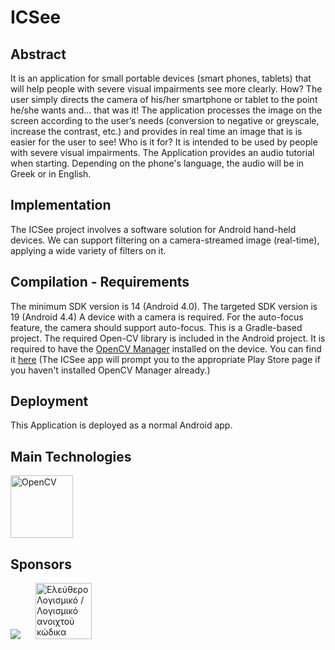 ICSee
=======

Abstract
--------
It is an application for small portable devices (smart phones, tablets) that will help people with severe visual  impairments see more clearly.
How? The user simply directs the camera of his/her smartphone or tablet to the point he/she wants and… that was it! The application processes the image on the screen according to the user’s needs (conversion to negative or greyscale, increase the contrast, etc.) and provides in real time an image that is is easier for the user to see!
Who is it for?
It is intended to be used by people with severe visual impairments.
The Application provides an audio tutorial when starting. Depending on the phone's language, the audio will be in Greek or in English.

Implementation
--------------
The ICSee project involves a software solution for Android hand-held devices.
We can support filtering on a camera-streamed image (real-time), applying a wide variety of filters on it.

Compilation - Requirements
-----------
The minimum SDK version is 14 (Android 4.0). The targeted SDK version is 19 (Android 4.4)
A device with a camera is required. For the auto-focus feature, the camera should support auto-focus.
This is a Gradle-based project. The required Open-CV library is included in the Android project.
It is required to have the <a href="http://docs.opencv.org/2.4.11/platforms/android/service/doc/index.html">OpenCV Manager</a> installed on the device. You can find it <a href="https://play.google.com/store/apps/details?id=org.opencv.engine&hl=en">here</a>
(The ICSee app will prompt you to the appropriate Play Store page if you haven't installed OpenCV Manager already.)

Deployment
----------
This Application is deployed as a normal Android app.

Main Technologies
-----------------
<a href="http://opencv.org/"><img src="http://upload.wikimedia.org/wikipedia/commons/thumb/3/32/OpenCV_Logo_with_text_svg_version.svg/750px-OpenCV_Logo_with_text_svg_version.svg.png" alt="OpenCV" width="100px"></a>

[1]: http://www.scify.gr/site/en/projects/in-progress/icsee

Sponsors
--------
<a href="http://www.scify.gr/site/en/"><img src="http://www.scify.gr/site/images/scify/scify_logo_108.png"></a>
<a href="https://ellak.gr/" title="Ελεύθερο Λογισμικό / Λογισμικό ανοιχτού κώδικα" rel="home"><img style="height: 90px; margin-left: 20px;"  src="https://ellak.gr/wp-content/uploads/2015/09/el-lak.png" alt="Ελεύθερο Λογισμικό / Λογισμικό ανοιχτού κώδικα" title="Ελεύθερο Λογισμικό / Λογισμικό ανοιχτού κώδικα"></a>
